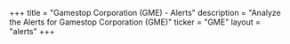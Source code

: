 +++
title = "Gamestop Corporation (GME) - Alerts"
description = "Analyze the Alerts for Gamestop Corporation (GME)"
ticker = "GME"
layout = "alerts"
+++

